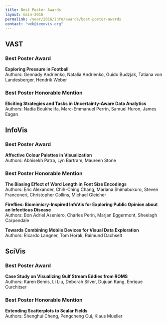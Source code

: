 ```yaml
---
title: Best Poster Awards
layout: main-2016
permalink: /year/2016/info/awards/best-poster-awards
contact: "web@ieeevis.org"
---
```


## VAST

### Best Poster Award

**Exploring Pressure in Football**
<br/>
Authors: Gennady Andrienko, Natalia Andrienko, Guido Budzjak, Tatiana von Landesberger, Hendrik Weber

### Best Poster Honorable Mention

**Eliciting Strategies and Tasks in Uncertainty-Aware Data Analytics**
<br/>
Authors: Nadia Boukhelifa, Marc-Emmanuel Perrin, Samuel Huron, James Eagan

## InfoVis

### Best Poster Award

**Affective Colour Palettes in Visualization**
<br/>
Authors: Abhisekh Patra, Lyn Bartram, Maureen Stone

### Best Poster Honorable Mention

**The Biasing Effect of Word Length in Font Size Encodings**
<br/>
Authors: Eric Alexander, Chih-Ching Chang, Mariana Shimabukuro, Steven Franconeri, Christopher Collins, Michael Gleicher

**Fireflies: Biomimicry-Inspired InfoVis for Exploring Public Opinion about an Infectious Disease**
<br/>
Authors: Bon Adriel Aseniero, Charles Perin, Marjan Eggermont, Sheelagh Carpendale

**Towards Combining Mobile Devices for Visual Data Exploration**
<br/>
Authors: Ricardo Langner, Tom Horak, Raimund Dachselt

## SciVis

### Best Poster Award

**Case Study on Visualizing Gulf Stream Eddies from ROMS**
<br/>
Authors: Karen Bemis, Li Liu, Deborah Silver, Dujuan Kang, Enrique Curchitser

### Best Poster Honorable Mention

**Extending Scatterplots to Scalar Fields**
<br/>
Authors: Shenghui Cheng, Pengcheng Cui, Klaus Mueller


